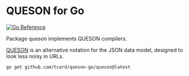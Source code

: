 # QUESON for Go 

[![Go Reference](https://pkg.go.dev/badge/github.com/tcard/queson-go.svg)](https://pkg.go.dev/github.com/tcard/queson-go)

Package queson implements QUESON compilers.

[QUESON](https://tcard.github.io/queson) is an alternative notation for the JSON data model, designed to look less noisy in URLs.

```
go get github.com/tcard/queson-go/queson@latest
```

